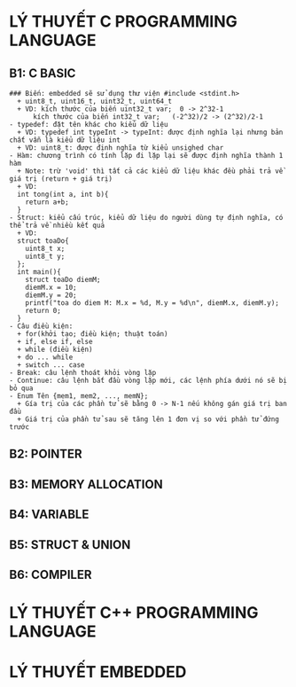 # LÝ THUYẾT C PROGRAMMING LANGUAGE
  ## B1: C BASIC
    ### Biến: embedded sẽ sử dụng thư viện #include <stdint.h>
      + uint8_t, uint16_t, uint32_t, uint64_t
      + VD: kích thước của biến uint32_t var;  0 -> 2^32-1
          kích thước của biến int32_t var;   (-2^32)/2 -> (2^32)/2-1 
    - typedef: đặt tên khác cho kiểu dữ liệu
      + VD: typedef int typeInt -> typeInt: được định nghĩa lại nhưng bản chất vẫn là kiểu dữ liệu int
      + VD: uint8_t: được định nghĩa từ kiểu unsighed char
    - Hàm: chương trình có tính lặp đi lặp lại sẽ được định nghĩa thành 1 hàm
      + Note: trừ 'void' thì tất cả các kiểu dữ liệu khác đều phải trả về giá trị (return + giá trị)
      + VD: 
      int tong(int a, int b){
        return a+b;
      }
    - Struct: kiểu cấu trúc, kiểu dữ liệu do người dùng tự định nghĩa, có thể trả về nhiều kết quả
      + VD: 
      struct toaDo{
        uint8_t x;
        uint8_t y;
      };
      int main(){
        struct toaDo diemM;
        diemM.x = 10;
        diemM.y = 20;
        printf("toa do diem M: M.x = %d, M.y = %d\n", diemM.x, diemM.y);
        return 0;
      }
    - Câu điều kiện:
      + for(khởi tạo; điều kiện; thuật toán)
      + if, else if, else
      + while (điều kiện)
      + do ... while
      + switch ... case
    - Break: câu lệnh thoát khỏi vòng lặp
    - Continue: câu lệnh bắt đầu vòng lặp mới, các lệnh phía dưới nó sẽ bị bỏ qua
    - Enum Tên {mem1, mem2, ..., memN};
      + Gía trị của các phần tử sẽ bằng 0 -> N-1 nếu không gán giá trị ban đầu
      + Giá trị của phần tử sau sẽ tăng lên 1 đơn vị so với phần tử đứng trước
  ## B2: POINTER
  ## B3: MEMORY ALLOCATION
  ## B4: VARIABLE
  ## B5: STRUCT & UNION
  ## B6: COMPILER
  



# LÝ THUYẾT C++ PROGRAMMING LANGUAGE




# LÝ THUYẾT EMBEDDED



